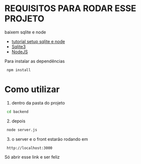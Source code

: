 # REQUISITOS PARA RODAR ESSE PROJETO
baixem sqlite e node
- [tutorial setup sqlite e node](https://medium.com/@sahni_hargun/getting-started-with-node-js-and-sqlite3-6508a342c0b0)
 - [Sqlite3](https://www.sqlite.org/download.html)
 - [NodeJS](https://nodejs.org/pt)

Para instalar as dependências

 ```bash
  npm install
```
# Como utilizar
1. dentro da pasta do projeto

 ```bash
  cd backend
```
2. depois
 ```bash
  node server.js
```
3. o server e o front estarão rodando em

 ```bash
  http://localhost:3000
```
Só abrir esse link e ser feliz